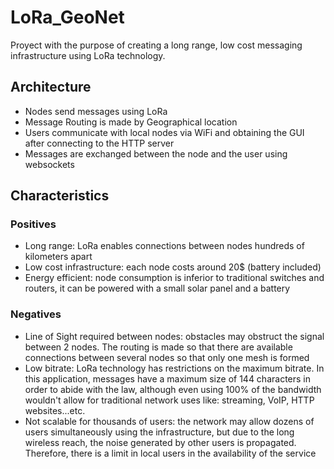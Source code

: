 # LoRa_GeoNet

Proyect with the purpose of creating a long range, low cost messaging infrastructure using LoRa technology.


## Architecture

- Nodes send messages using LoRa
- Message Routing is made by Geographical location
- Users communicate with local nodes via WiFi and obtaining the GUI after connecting to the HTTP server
- Messages are exchanged between the node and the user using websockets

## Characteristics

### Positives

- Long range: LoRa enables connections between nodes hundreds of kilometers apart
- Low cost infrastructure: each node costs around 20$ (battery included)
- Energy efficient: node consumption is inferior to traditional switches and routers, it can be powered with a small solar panel and a battery

### Negatives

- Line of Sight required between nodes: obstacles may obstruct the signal between 2 nodes. The routing is made so that there are available connections between several nodes so that only one mesh is formed
- Low bitrate: LoRa technology has restrictions on the maximum bitrate. In this application, messages have a maximum size of 144 characters in order to abide with the law, although even using 100% of the bandwidth wouldn't allow for traditional network uses like: streaming, VoIP, HTTP websites...etc.
- Not scalable for thousands of users: the network may allow dozens of users simultaneously using the infrastructure, but due to the long wireless reach, the noise generated by other users is propagated. Therefore, there is a limit in local users in the availability of the service